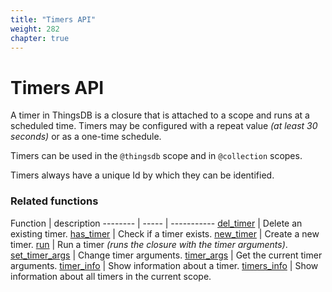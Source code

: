 ```yaml
---
title: "Timers API"
weight: 282
chapter: true
---
```


# Timers API

A timer in ThingsDB is a closure that is attached to a scope and runs at a scheduled time. Timers may be configured with a repeat value *(at least 30 seconds)* or as a one-time schedule.

Timers can be used in the `@thingsdb` scope and in `@collection` scopes.

Timers always have a unique Id by which they can be identified.


### Related functions

Function | description
-------- | ----- | -----------
[del_timer](./del_timer) | Delete an existing timer.
[has_timer](./has_timer) | Check if a timer exists.
[new_timer](./new_timer) | Create a new timer.
[run](./run) | Run a timer *(runs the closure with the timer arguments)*.
[set_timer_args](./set_timer_args) | Change timer arguments.
[timer_args](./timer_args) | Get the current timer arguments.
[timer_info](./timer_info) | Show information about a timer.
[timers_info](./timers_info) | Show information about all timers in the current scope.
